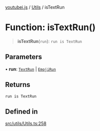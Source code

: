 [youtubei.js](../../../README.md) / [Utils](../README.md) / isTextRun

# Function: isTextRun()

> **isTextRun**(`run`): `run is TextRun`

## Parameters

• **run**: [`TextRun`](../../Misc/classes/TextRun.md) \| [`EmojiRun`](../../Misc/classes/EmojiRun.md)

## Returns

`run is TextRun`

## Defined in

[src/utils/Utils.ts:258](https://github.com/LuanRT/YouTube.js/blob/4ae0cc5c523a2080e68d6c0c1437c78fe318ea30/src/utils/Utils.ts#L258)
